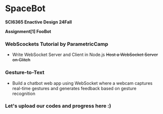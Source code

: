 # SpaceBot

**SCI6365 Enactive Design 24Fall**

**Assignment[1] FooBot**

### WebScockets Tutorial by ParametricCamp

- Write WebSocket Server and Client in Node.js
  <s>Host a WebSocket Server on Glitch</s>

### Gesture-to-Text

- Build a chatbot web app using WebSocket where a webcam captures real-time gestures and generates feedback based on gesture recognition

### Let's upload our codes and progress here :)
